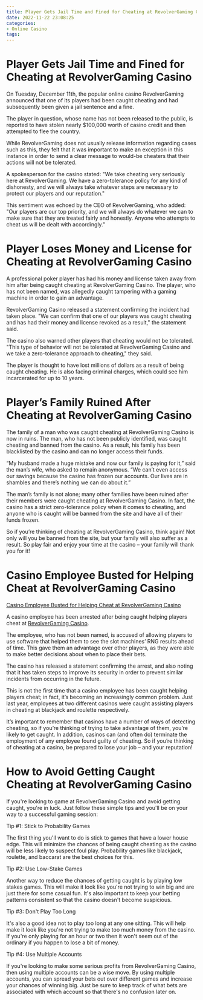 ```yaml
---
title: Player Gets Jail Time and Fined for Cheating at RevolverGaming Casino
date: 2022-11-22 23:08:25
categories:
- Online Casino
tags:
---
```



#  Player Gets Jail Time and Fined for Cheating at RevolverGaming Casino

On Tuesday, December 11th, the popular online casino RevolverGaming announced that one of its players had been caught cheating and had subsequently been given a jail sentence and a fine.

The player in question, whose name has not been released to the public, is reported to have stolen nearly $100,000 worth of casino credit and then attempted to flee the country.

While RevolverGaming does not usually release information regarding cases such as this, they felt that it was important to make an exception in this instance in order to send a clear message to would-be cheaters that their actions will not be tolerated.

A spokesperson for the casino stated: "We take cheating very seriously here at RevolverGaming. We have a zero-tolerance policy for any kind of dishonesty, and we will always take whatever steps are necessary to protect our players and our reputation."

This sentiment was echoed by the CEO of RevolverGaming, who added: "Our players are our top priority, and we will always do whatever we can to make sure that they are treated fairly and honestly. Anyone who attempts to cheat us will be dealt with accordingly."

#  Player Loses Money and License for Cheating at RevolverGaming Casino

A professional poker player has had his money and license taken away from him after being caught cheating at RevolverGaming Casino. The player, who has not been named, was allegedly caught tampering with a gaming machine in order to gain an advantage.

RevolverGaming Casino released a statement confirming the incident had taken place. "We can confirm that one of our players was caught cheating and has had their money and license revoked as a result," the statement said.

The casino also warned other players that cheating would not be tolerated. "This type of behavior will not be tolerated at RevolverGaming Casino and we take a zero-tolerance approach to cheating," they said.

The player is thought to have lost millions of dollars as a result of being caught cheating. He is also facing criminal charges, which could see him incarcerated for up to 10 years.

#  Player’s Family Ruined After Cheating at RevolverGaming Casino

The family of a man who was caught cheating at RevolverGaming Casino is now in ruins. The man, who has not been publicly identified, was caught cheating and banned from the casino. As a result, his family has been blacklisted by the casino and can no longer access their funds.

“My husband made a huge mistake and now our family is paying for it,” said the man’s wife, who asked to remain anonymous. “We can’t even access our savings because the casino has frozen our accounts. Our lives are in shambles and there’s nothing we can do about it.”

The man’s family is not alone; many other families have been ruined after their members were caught cheating at RevolverGaming Casino. In fact, the casino has a strict zero-tolerance policy when it comes to cheating, and anyone who is caught will be banned from the site and have all of their funds frozen.

So if you’re thinking of cheating at RevolverGaming Casino, think again! Not only will you be banned from the site, but your family will also suffer as a result. So play fair and enjoy your time at the casino – your family will thank you for it!

#  Casino Employee Busted for Helping Cheat at RevolverGaming Casino

[Casino Employee Busted for Helping Cheat at RevolverGaming Casino](https://www.primecasinobonuses.com/employee-busted-helping-cheat-revolvergaming-casino/)

A casino employee has been arrested after being caught helping players cheat at [RevolverGaming Casino](https://www.primecasinobonuses.com/revolvergaming-casino/).

The employee, who has not been named, is accused of allowing players to use software that helped them to see the slot machines’ RNG results ahead of time. This gave them an advantage over other players, as they were able to make better decisions about when to place their bets.

The casino has released a statement confirming the arrest, and also noting that it has taken steps to improve its security in order to prevent similar incidents from occurring in the future.

This is not the first time that a casino employee has been caught helping players cheat; in fact, it’s becoming an increasingly common problem. Just last year, employees at two different casinos were caught assisting players in cheating at blackjack and roulette respectively.

It’s important to remember that casinos have a number of ways of detecting cheating, so if you’re thinking of trying to take advantage of them, you’re likely to get caught. In addition, casinos can (and often do) terminate the employment of any employee found guilty of cheating. So if you’re thinking of cheating at a casino, be prepared to lose your job – and your reputation!

#  How to Avoid Getting Caught Cheating at RevolverGaming Casino

If you're looking to game at RevolverGaming Casino and avoid getting caught, you're in luck. Just follow these simple tips and you'll be on your way to a successful gaming session:

Tip #1: Stick to Probability Games

The first thing you'll want to do is stick to games that have a lower house edge. This will minimize the chances of being caught cheating as the casino will be less likely to suspect foul play. Probability games like blackjack, roulette, and baccarat are the best choices for this.

Tip #2: Use Low-Stake Games

Another way to reduce the chances of getting caught is by playing low stakes games. This will make it look like you're not trying to win big and are just there for some casual fun. It's also important to keep your betting patterns consistent so that the casino doesn't become suspicious.

Tip #3: Don't Play Too Long

It's also a good idea not to play too long at any one sitting. This will help make it look like you're not trying to make too much money from the casino. If you're only playing for an hour or two then it won't seem out of the ordinary if you happen to lose a bit of money.

Tip #4: Use Multiple Accounts

If you're looking to make some serious profits from RevolverGaming Casino, then using multiple accounts can be a wise move. By using multiple accounts, you can spread your bets out over different games and increase your chances of winning big. Just be sure to keep track of what bets are associated with which account so that there's no confusion later on.